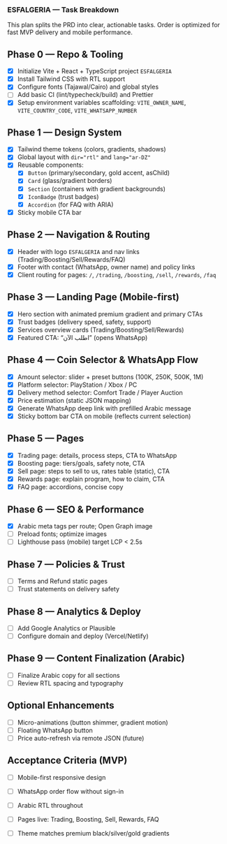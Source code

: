 ### ESFALGERIA — Task Breakdown

This plan splits the PRD into clear, actionable tasks. Order is optimized for fast MVP delivery and mobile performance.

## Phase 0 — Repo & Tooling
- [x] Initialize Vite + React + TypeScript project `ESFALGERIA`
- [x] Install Tailwind CSS with RTL support
- [x] Configure fonts (Tajawal/Cairo) and global styles
- [ ] Add basic CI (lint/typecheck/build) and Prettier
- [x] Setup environment variables scaffolding: `VITE_OWNER_NAME`, `VITE_COUNTRY_CODE`, `VITE_WHATSAPP_NUMBER`

## Phase 1 — Design System
- [x] Tailwind theme tokens (colors, gradients, shadows)
- [x] Global layout with `dir="rtl"` and `lang="ar-DZ"`
- [x] Reusable components:
  - [x] `Button` (primary/secondary, gold accent, asChild)
  - [x] `Card` (glass/gradient borders)
  - [x] `Section` (containers with gradient backgrounds)
  - [x] `IconBadge` (trust badges)
  - [x] `Accordion` (for FAQ with ARIA)
- [x] Sticky mobile CTA bar

## Phase 2 — Navigation & Routing
- [x] Header with logo `ESFALGERIA` and nav links (Trading/Boosting/Sell/Rewards/FAQ)
- [x] Footer with contact (WhatsApp, owner name) and policy links
- [x] Client routing for pages: `/`, `/trading`, `/boosting`, `/sell`, `/rewards`, `/faq`

## Phase 3 — Landing Page (Mobile-first)
- [x] Hero section with animated premium gradient and primary CTAs
- [x] Trust badges (delivery speed, safety, support)
- [x] Services overview cards (Trading/Boosting/Sell/Rewards)
- [x] Featured CTA: “اطلب الآن” (opens WhatsApp)

## Phase 4 — Coin Selector & WhatsApp Flow
- [x] Amount selector: slider + preset buttons (100K, 250K, 500K, 1M)
- [x] Platform selector: PlayStation / Xbox / PC
- [x] Delivery method selector: Comfort Trade / Player Auction
- [x] Price estimation (static JSON mapping)
- [x] Generate WhatsApp deep link with prefilled Arabic message
- [x] Sticky bottom bar CTA on mobile (reflects current selection)

## Phase 5 — Pages
- [x] Trading page: details, process steps, CTA to WhatsApp
- [x] Boosting page: tiers/goals, safety note, CTA
- [x] Sell page: steps to sell to us, rates table (static), CTA
- [x] Rewards page: explain program, how to claim, CTA
- [x] FAQ page: accordions, concise copy

## Phase 6 — SEO & Performance
- [x] Arabic meta tags per route; Open Graph image
- [ ] Preload fonts; optimize images
- [ ] Lighthouse pass (mobile) target LCP < 2.5s

## Phase 7 — Policies & Trust
- [ ] Terms and Refund static pages
- [ ] Trust statements on delivery safety

## Phase 8 — Analytics & Deploy
- [ ] Add Google Analytics or Plausible
- [ ] Configure domain and deploy (Vercel/Netlify)

## Phase 9 — Content Finalization (Arabic)
- [ ] Finalize Arabic copy for all sections
- [ ] Review RTL spacing and typography

## Optional Enhancements
- [ ] Micro-animations (button shimmer, gradient motion)
- [ ] Floating WhatsApp button
- [ ] Price auto-refresh via remote JSON (future)

## Acceptance Criteria (MVP)
- [ ] Mobile-first responsive design
- [ ] WhatsApp order flow without sign-in
- [ ] Arabic RTL throughout
- [ ] Pages live: Trading, Boosting, Sell, Rewards, FAQ
- [ ] Theme matches premium black/silver/gold gradients


